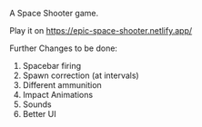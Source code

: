 A Space Shooter game.

Play it on https://epic-space-shooter.netlify.app/

Further Changes to be done:

1. Spacebar firing
2. Spawn correction (at intervals)
3. Different ammunition
4. Impact Animations
5. Sounds
6. Better UI
